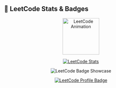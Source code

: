 <!-- Profile Info -->
## 🧠 LeetCode Stats & Badges  

<!-- Animated LeetCode GIF -->
<p align="center">
  <img src="https://assets.leetcode.com/static_assets/marketing/2022-100.gif" width="120" alt="LeetCode Animation"/>
</p>

<!-- Dynamic LeetCard -->
<p align="center">
  <a href="https://leetcode.com/PrinceJaiswal12/">
    <img src="https://leetcard.jacoblin.cool/PrinceJaiswal12?theme=dark&font=Karma&ext=heatmap" alt="LeetCode Stats"/>
  </a>
</p>

<!-- Moving Badge Showcase -->
<p align="center">
  <img src="https://leetcode-badge-showcase.vercel.app/api?username=PrinceJaiswal12&theme=dark&border=border&animated=true" alt="LeetCode Badge Showcase"/>
</p>

<!-- LeetCode Profile Link -->
<p align="center">
  <a href="https://leetcode.com/PrinceJaiswal12/">
    <img src="https://img.shields.io/badge/PrinceJaiswal12-orange?style=flat-square&logo=leetcode" alt="LeetCode Profile Badge"/>
  </a>
</p>
